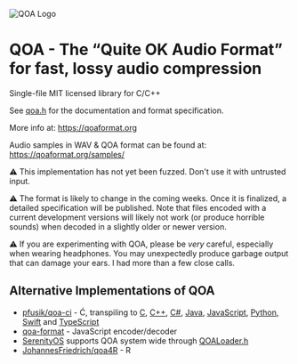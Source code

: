 ![QOA Logo](https://qoaformat.org/qoa-logo.svg)

# QOA - The “Quite OK Audio Format” for fast, lossy audio compression

Single-file MIT licensed library for C/C++

See [qoa.h](https://github.com/phoboslab/qoa/blob/master/qoa.h) for
the documentation and format specification.

More info at: https://qoaformat.org

Audio samples in WAV & QOA format can be found at: https://qoaformat.org/samples/


⚠️ This implementation has not yet been fuzzed. Don't use it with untrusted input.

⚠️ The format is likely to change in the coming weeks. Once it is finalized, 
a detailed specification will be published. Note that files encoded with a current
development versions will likely not work (or produce horrible sounds) when 
decoded in a slightly older or newer version.

⚠️ If you are experimenting with QOA, please be _very_ careful, especially when
wearing headphones. You may unexpectedly produce garbage output that can damage
your ears. I had more than a few close calls.

## Alternative Implementations of QOA

- [pfusik/qoa-ci](https://github.com/pfusik/qoa-ci) - Ć, transpiling to
[C](https://github.com/pfusik/qoa-ci/blob/master/transpiled/QOA.c),
[C++](https://github.com/pfusik/qoa-ci/blob/master/transpiled/QOA.cpp),
[C#](https://github.com/pfusik/qoa-ci/blob/master/transpiled/QOA.cs),
[Java](https://github.com/pfusik/qoa-ci/blob/master/transpiled/QOADecoder.java),
[JavaScript](https://github.com/pfusik/qoa-ci/blob/master/transpiled/QOA.js),
[Python](https://github.com/pfusik/qoa-ci/blob/master/transpiled/QOA.py),
[Swift](https://github.com/pfusik/qoa-ci/blob/master/transpiled/QOA.swift)
and [TypeScript](https://github.com/pfusik/qoa-ci/blob/master/transpiled/QOA.ts)
- [qoa-format](https://github.com/mattdesl/qoa-format) - JavaScript encoder/decoder
- [SerenityOS](https://github.com/SerenityOS/serenity) supports QOA system wide through [QOALoader.h](https://github.com/SerenityOS/serenity/blob/master/Userland/Libraries/LibAudio/QOALoader.h)
- [JohannesFriedrich/qoa4R](https://github.com/JohannesFriedrich/qoa4R) - R

